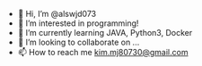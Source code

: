 - 👋 Hi, I’m @alswjd073
- 👀 I’m interested in programming!
- 🌱 I’m currently learning JAVA, Python3, Docker
- 💞️ I’m looking to collaborate on ...
- 📫 How to reach me kim.mj80730@gmail.com

<!---
alswjd073/alswjd073 is a ✨ special ✨ repository because its `README.md` (this file) appears on your GitHub profile.
You can click the Preview link to take a look at your changes.
--->
